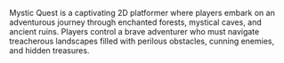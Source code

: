 Mystic Quest is a captivating 2D platformer where players embark on an adventurous journey through enchanted forests, mystical caves, and ancient ruins. Players control a brave adventurer who must navigate treacherous landscapes filled with perilous obstacles, cunning enemies, and hidden treasures.
